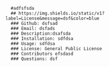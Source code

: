 
      #adfsfsda
      ## https://img.shields.io/static/v1?label=License&message=dsf&color=blue
      ### Github: dsfsad
      ### Email: dsfads
      ### Description:dsafsda
      ### Installation: sdfdsa
      ### Usage: sdfdsa
      ### License: General Public License
      ### Contributors efsdasd
      ### Questions: dsf
      
      
      